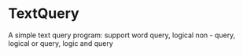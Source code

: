 # TextQuery
A simple text query program: support word query, logical non - query, logical or query, logic and query
